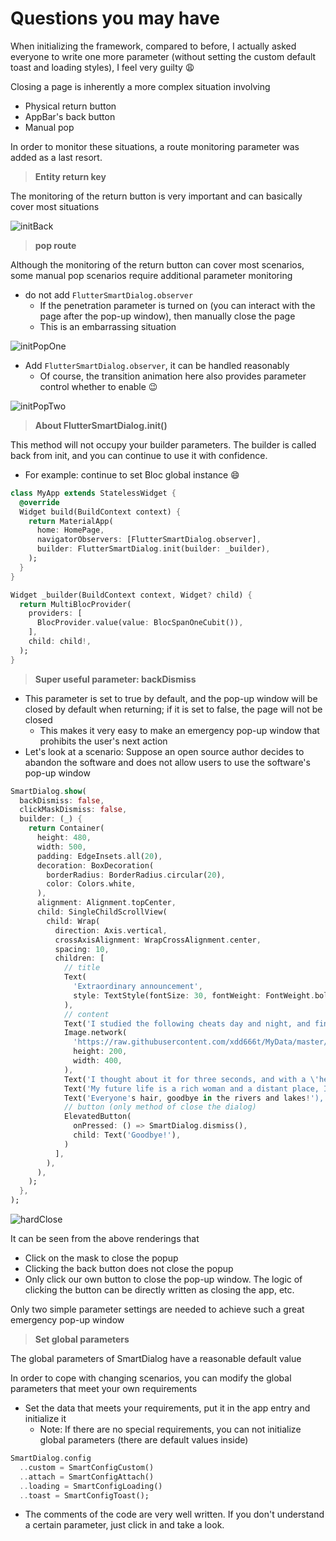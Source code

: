 # Questions you may have

When initializing the framework, compared to before, I actually asked everyone to write one more parameter (without setting the custom default toast and loading styles), I feel very guilty 😩

Closing a page is inherently a more complex situation involving

- Physical return button
- AppBar's back button
- Manual pop

In order to monitor these situations, a route monitoring parameter was added as a last resort.

> **Entity return key**

The monitoring of the return button is very important and can basically cover most situations

![initBack](https://raw.githubusercontent.com/xdd666t/MyData/master/pic/flutter/blog/20220103224708.gif)

> **pop route**

Although the monitoring of the return button can cover most scenarios, some manual pop scenarios require additional parameter monitoring

- do not add `FlutterSmartDialog.observer`
  - If the penetration parameter is turned on (you can interact with the page after the pop-up window), then manually close the page
  - This is an embarrassing situation

![initPopOne](https://raw.githubusercontent.com/xdd666t/MyData/master/pic/flutter/blog/20220103225804.gif)

- Add `FlutterSmartDialog.observer`, it can be handled reasonably
  - Of course, the transition animation here also provides parameter control whether to enable 😉

![initPopTwo](https://raw.githubusercontent.com/xdd666t/MyData/master/pic/flutter/blog/20220103225825.gif)

> **About FlutterSmartDialog.init()**

This method will not occupy your builder parameters. The builder is called back from init, and you can continue to use it with confidence.

- For example: continue to set Bloc global instance 😄

````dart
class MyApp extends StatelessWidget {
  @override
  Widget build(BuildContext context) {
    return MaterialApp(
      home: HomePage,
      navigatorObservers: [FlutterSmartDialog.observer],
      builder: FlutterSmartDialog.init(builder: _builder),
    );
  }
}

Widget _builder(BuildContext context, Widget? child) {
  return MultiBlocProvider(
    providers: [
      BlocProvider.value(value: BlocSpanOneCubit()),
    ],
    child: child!,
  );
}
````

> **Super useful parameter: backDismiss**

- This parameter is set to true by default, and the pop-up window will be closed by default when returning; if it is set to false, the page will not be closed
  - This makes it very easy to make an emergency pop-up window that prohibits the user's next action
- Let's look at a scenario: Suppose an open source author decides to abandon the software and does not allow users to use the software's pop-up window

````dart
SmartDialog.show(
  backDismiss: false,
  clickMaskDismiss: false,
  builder: (_) {
    return Container(
      height: 480,
      width: 500,
      padding: EdgeInsets.all(20),
      decoration: BoxDecoration(
        borderRadius: BorderRadius.circular(20),
        color: Colors.white,
      ),
      alignment: Alignment.topCenter,
      child: SingleChildScrollView(
        child: Wrap(
          direction: Axis.vertical,
          crossAxisAlignment: WrapCrossAlignment.center,
          spacing: 10,
          children: [
            // title
            Text(
              'Extraordinary announcement',
              style: TextStyle(fontSize: 30, fontWeight: FontWeight.bold),
            ),
            // content
            Text('I studied the following cheats day and night, and finally managed to catch a rich woman'),
            Image.network(
              'https://raw.githubusercontent.com/xdd666t/MyData/master/pic/flutter/blog/20211102213746.jpeg',
              height: 200,
              width: 400,
            ),
            Text('I thought about it for three seconds, and with a \'heavy\' mind, decided to abandon this open source software'),
            Text('My future life is a rich woman and a distant place, I have no \'energy\' to maintain this open source software'),
            Text('Everyone's hair, goodbye in the rivers and lakes!'),
            // button (only method of close the dialog)
            ElevatedButton(
              onPressed: () => SmartDialog.dismiss(),
              child: Text('Goodbye!'),
            )
          ],
        ),
      ),
    );
  },
);
````

![hardClose](https://raw.githubusercontent.com/xdd666t/MyData/master/pic/flutter/blog/20220103225957.gif)

It can be seen from the above renderings that

- Click on the mask to close the popup
- Clicking the back button does not close the popup
- Only click our own button to close the pop-up window. The logic of clicking the button can be directly written as closing the app, etc.

Only two simple parameter settings are needed to achieve such a great emergency pop-up window

> **Set global parameters**

The global parameters of SmartDialog have a reasonable default value

In order to cope with changing scenarios, you can modify the global parameters that meet your own requirements

- Set the data that meets your requirements, put it in the app entry and initialize it
  - Note: If there are no special requirements, you can not initialize global parameters (there are default values inside)

````dart
SmartDialog.config
  ..custom = SmartConfigCustom()
  ..attach = SmartConfigAttach()
  ..loading = SmartConfigLoading()
  ..toast = SmartConfigToast();
````

- The comments of the code are very well written. If you don't understand a certain parameter, just click in and take a look.
